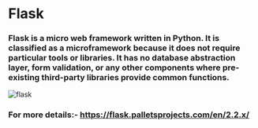 # Flask
### Flask is a micro web framework written in Python. It is classified as a microframework because it does not require particular tools or libraries. It has no database abstraction layer, form validation, or any other components where pre-existing third-party libraries provide common functions.

![flask](https://user-images.githubusercontent.com/89011801/202138527-6f27e1fd-9917-4152-bdea-82c7be5d27bc.png)


### For more details:- https://flask.palletsprojects.com/en/2.2.x/

